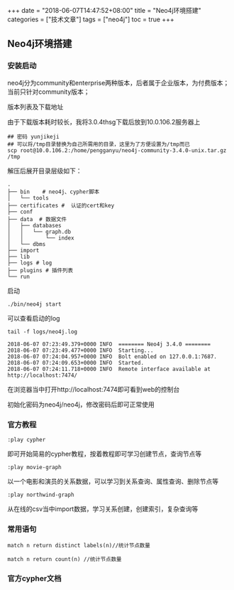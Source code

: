 +++
date = "2018-06-07T14:47:52+08:00" title = "Neo4j环境搭建" categories = ["技术文章"] tags = ["neo4j"] toc = true
+++

## Neo4j环境搭建

### 安装启动

neo4j分为community和enterprise两种版本，后者属于企业版本，为付费版本；当前只针对community版本；

版本列表及下载地址

[neo4j-download]: https://neo4j.com/download/other-releases/#releases



由于下载版本耗时较长，我将3.0.4thsg下载后放到10.0.106.2服务器上

```
## 密码 yunjikeji
## 可以将/tmp目录替换为自己所需用的目录，这里为了方便设置为/tmp而已
scp root@10.0.106.2:/home/pengganyu/neo4j-community-3.4.0-unix.tar.gz /tmp
```

解压后展开目录层级如下：

```
.
├── bin    # neo4j、cypher脚本
│   └── tools
├── certificates #  认证的cert和key
├── conf 
├── data  # 数据文件
│   ├── databases
│   │   └── graph.db
│   │       └── index
│   └── dbms
├── import
├── lib
├── logs # log
├── plugins # 插件列表
└── run
```

启动

```
./bin/neo4j start
```

可以查看启动的log

```
tail -f logs/neo4j.log
```

```
2018-06-07 07:23:49.379+0000 INFO  ======== Neo4j 3.4.0 ========
2018-06-07 07:23:49.477+0000 INFO  Starting...
2018-06-07 07:24:04.957+0000 INFO  Bolt enabled on 127.0.0.1:7687.
2018-06-07 07:24:09.653+0000 INFO  Started.
2018-06-07 07:24:11.718+0000 INFO  Remote interface available at http://localhost:7474/
```

在浏览器当中打开http://localhost:7474即可看到web的控制台

初始化密码为neo4j/neo4j，修改密码后即可正常使用

### 官方教程

```
:play cypher
```

即可开始简易的cypher教程，按着教程即可学习创建节点，查询节点等

```
:play movie-graph
```

以一个电影和演员的关系数据，可以学习到关系查询、属性查询、删除节点等

```
:play northwind-graph
```

从在线的csv当中import数据，学习关系创建，创建索引，复杂查询等

### 常用语句

```
match n return distinct labels(n)//统计节点数量
```

```
match n return count(n) //统计节点数量
```

### 官方cypher文档

[3.4 cypher]: https://neo4j.com/docs/developer-manual/3.4/cypher/

